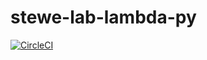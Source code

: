 # stewe-lab-lambda-py
[![CircleCI](https://circleci.com/gh/magzim21/stewe-lab-lambda-py/tree/main.svg?style=svg)](https://circleci.com/gh/magzim21/stewe-lab-lambda-py/tree/main)
